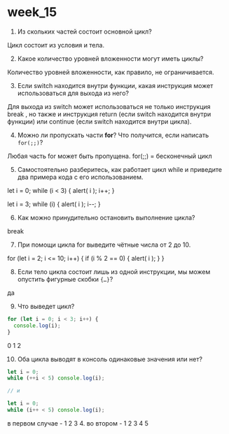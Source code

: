 # week_15

1. Из скольких частей состоит основной цикл?

Цикл состоит из условия и тела.

2. Какое количество уровней вложенности могут иметь циклы?

Количество уровней вложенности, как правило, не ограничивается.

3. Если switch находится внутри функции, какая инструкция может использоваться для выхода из него?

Для выхода из switch может использоваться не только инструкция break , но также и инструкция return (если switch находится внутри функции) или continue (если switch находится внутри цикла).

4. Можно ли пропускать части **for**? Что получится, если написать `for(;;)`?

Любая часть for может быть пропущена. for(;;) = бесконечный цикл

5. Самостоятельно разберитесь, как работает цикл while и приведите два примера кода с его использованием.

let i = 0; while (i < 3) { alert( i ); i++; }

let i = 3; while (i) { alert( i ); i--; }

6. Как можно принудительно остановить выполнение цикла?

break

7. При помощи цикла for выведите чётные числа от 2 до 10.

for (let i = 2; i <= 10; i++) { if (i % 2 == 0) { alert( i ); } }

8. Если тело цикла состоит лишь из одной инструкции, мы можем опустить фигурные скобки `{…}`?

да

9. Что выведет цикл?

```jsx
for (let i = 0; i < 3; i++) {
  console.log(i);
}
```

0 1 2

10. Оба цикла выводят в консоль одинаковые значения или нет?

```jsx
let i = 0;
while (++i < 5) console.log(i);

// и

let i = 0;
while (i++ < 5) console.log(i);
```

в первом случае - 1 2 3 4. во втором - 1 2 3 4 5

